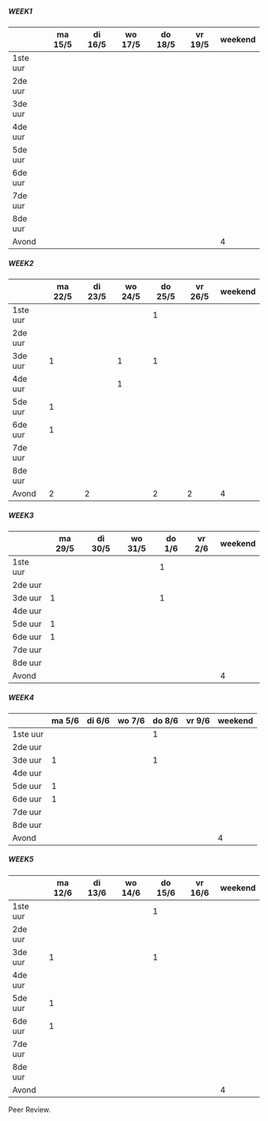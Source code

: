 ##### WEEK1
|        | ma 15/5 | di 16/5 | wo 17/5 | do 18/5 | vr 19/5 | weekend |
| ------ |------ | ---- | ------ |---- |------ |---- |
| 1ste uur |     |      |        |     |       |     |
| 2de uur |      |      |        |     |       |     |
| 3de uur |      |      |        |     |       |     |
| 4de uur |      |      |        |     |       |     |
| 5de uur |      |      |        |     |       |     |
| 6de uur |      |      |        |     |       |     |
| 7de uur |      |      |        |     |       |     |
| 8de uur |      |      |        |     |       |     |
| Avond   |      |      |        |     |       |4    |

##### WEEK2
|        | ma 22/5 | di 23/5 | wo 24/5 | do 25/5 | vr 26/5 | weekend |
| ------ |------ | ---- | ------ |---- |------ |---- |
| 1ste uur|      |      |        | 1   |       |     |
| 2de uur |      |      |        |     |       |     |
| 3de uur |  1   |      |  1     | 1   |       |     |
| 4de uur |      |      |  1     |     |       |     |
| 5de uur |  1   |      |        |     |       |     |
| 6de uur |  1   |      |        |     |       |     |
| 7de uur |      |      |        |     |       |     |
| 8de uur |      |      |        |     |       |     |
| Avond   | 2    |  2   |        |  2  |  2    | 4   |

##### WEEK3
|        | ma 29/5 | di 30/5 | wo 31/5 | do 1/6 | vr 2/6 | weekend |
| ------ |------ | ---- | ------ |---- |------ |---- |
| 1ste uur|      |      |        | 1   |       |     |
| 2de uur |      |      |        |     |       |     |
| 3de uur |  1   |      |        | 1   |       |     |
| 4de uur |      |      |        |     |       |     |
| 5de uur |  1   |      |        |     |       |     |
| 6de uur |  1   |      |        |     |       |     |
| 7de uur |      |      |        |     |       |     |
| 8de uur |      |      |        |     |       |     |
| Avond   |      |      |        |     |       | 4   |

##### WEEK4
|        | ma 5/6 | di 6/6 | wo 7/6 | do 8/6 | vr 9/6 | weekend |
| ------ |------ | ---- | ------ |---- |------ |---- |
| 1ste uur|      |      |        | 1   |       |     |
| 2de uur |      |      |        |     |       |     |
| 3de uur |  1   |      |        | 1   |       |     |
| 4de uur |      |      |        |     |       |     |
| 5de uur |  1   |      |        |     |       |     |
| 6de uur |  1   |      |        |     |       |     |
| 7de uur |      |      |        |     |       |     |
| 8de uur |      |      |        |     |       |     |
| Avond   |      |      |        |     |       |4    |

##### WEEK5
|        | ma 12/6 | di 13/6 | wo 14/6 | do 15/6 | vr 16/6 | weekend |
| ------ |------ | ---- | ------ |---- |------ |---- |
| 1ste uur|      |      |        | 1   |       |     |
| 2de uur |      |      |        |     |       |     |
| 3de uur |  1   |      |        | 1   |       |     |
| 4de uur |      |      |        |     |       |     |
| 5de uur |  1   |      |        |     |       |     |
| 6de uur |  1   |      |        |     |       |     |
| 7de uur |      |      |        |     |       |     |
| 8de uur |      |      |        |     |       |     |
| Avond   |      |      |        |     |       | 4   |

Peer Review.